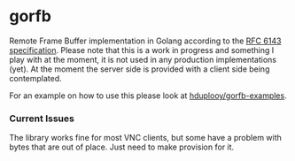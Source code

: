 # gorfb

Remote Frame Buffer implementation in Golang according to the [RFC 6143 specification](http://www.rfc-base.org/txt/rfc-6143.txt). Please note that this is a work in progress and something I play with at the moment, it is not used in any production implementations (yet). At the moment the server side is provided with a client side being contemplated.

For an example on how to use this please look at [hduplooy/gorfb-examples](https://github.com/hduplooy/gorfb-examples).

### Current Issues

The library works fine for most VNC clients, but some have a problem with bytes that are out of place. Just need to make provision for it.


